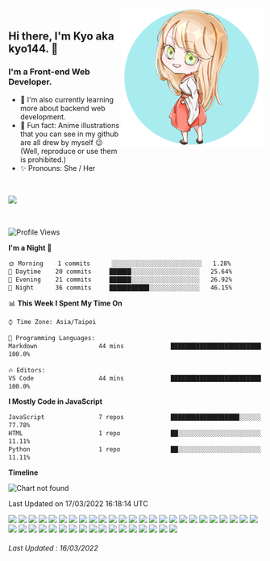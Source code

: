 <img style="width:280px;" align="right" src="./imgs/kyo144-avatar-1.png">
<br />

## Hi there, I'm Kyo aka kyo144. 👋
### I'm a Front-end Web Developer.
- 🌱 I'm also currently learning more about backend web development.
- 💎 Fun fact: Anime illustrations that you can see in my github are all drew by myself 😉 (Well, reproduce or use them is prohibited.)
- ✨ Pronouns: She / Her

<br />

![](https://github-readme-stats.vercel.app/api?username=kyo144&count_private=true&show_icons=true&theme=ayu-mirage&hide=issues,contribs)

<br />

<!--START_SECTION:waka-->
![Profile Views](http://img.shields.io/badge/Profile%20Views-124-blue)

**I'm a Night 🦉** 

```text
🌞 Morning    1 commits      ░░░░░░░░░░░░░░░░░░░░░░░░░   1.28% 
🌆 Daytime    20 commits     ██████░░░░░░░░░░░░░░░░░░░   25.64% 
🌃 Evening    21 commits     ██████░░░░░░░░░░░░░░░░░░░   26.92% 
🌙 Night      36 commits     ███████████░░░░░░░░░░░░░░   46.15%

```


📊 **This Week I Spent My Time On** 

```text
⌚︎ Time Zone: Asia/Taipei

💬 Programming Languages: 
Markdown                 44 mins             █████████████████████████   100.0%

🔥 Editors: 
VS Code                  44 mins             █████████████████████████   100.0%

```

**I Mostly Code in JavaScript** 

```text
JavaScript               7 repos             ███████████████████░░░░░░   77.78% 
HTML                     1 repo              ██░░░░░░░░░░░░░░░░░░░░░░░   11.11% 
Python                   1 repo              ██░░░░░░░░░░░░░░░░░░░░░░░   11.11%

```


**Timeline**

![Chart not found](https://raw.githubusercontent.com/kyo144/kyo144/main/charts/bar_graph.png) 


 Last Updated on 17/03/2022 16:18:14 UTC
<!--END_SECTION:waka-->

![](https://img.shields.io/badge/Next-black?style=for-the-badge&logo=next.js&logoColor=white)
![](https://img.shields.io/badge/react-%2320232a.svg?style=for-the-badge&logo=react&logoColor=%2361DAFB)
![](https://img.shields.io/badge/React_Router-CA4245?style=for-the-badge&logo=react-router&logoColor=white)
![](https://img.shields.io/badge/redux-%23593d88.svg?style=for-the-badge&logo=redux&logoColor=white)
![](https://img.shields.io/badge/typescript-%23007ACC.svg?style=for-the-badge&logo=typescript&logoColor=white)
![](https://img.shields.io/badge/javascript-%23323330.svg?style=for-the-badge&logo=javascript&logoColor=%23F7DF1E)
![](https://img.shields.io/badge/tailwindcss-%2338B2AC.svg?style=for-the-badge&logo=tailwind-css&logoColor=white)
![](https://img.shields.io/badge/styled--components-DB7093?style=for-the-badge&logo=styled-components&logoColor=white)
![](https://img.shields.io/badge/MUI-%230081CB.svg?style=for-the-badge&logo=mui&logoColor=white)
![](https://img.shields.io/badge/Semantic%20UI%20React-%2335BDB2.svg?style=for-the-badge&logo=SemanticUIReact&logoColor=white)
![](https://img.shields.io/badge/bootstrap-%23563D7C.svg?style=for-the-badge&logo=bootstrap&logoColor=white)
![](https://img.shields.io/badge/SASS-hotpink.svg?style=for-the-badge&logo=SASS&logoColor=white)
![](https://img.shields.io/badge/css3-%231572B6.svg?style=for-the-badge&logo=css3&logoColor=white)
![](https://img.shields.io/badge/markdown-%23000000.svg?style=for-the-badge&logo=markdown&logoColor=white)
![](https://img.shields.io/badge/html5-%23E34F26.svg?style=for-the-badge&logo=html5&logoColor=white)
![](https://img.shields.io/badge/flask-%23000.svg?style=for-the-badge&logo=flask&logoColor=white)
![](https://img.shields.io/badge/python-3670A0?style=for-the-badge&logo=python&logoColor=ffdd54)
![](https://img.shields.io/badge/mysql-%2300f.svg?style=for-the-badge&logo=mysql&logoColor=white)
![](https://img.shields.io/badge/AWS-%23FF9900.svg?style=for-the-badge&logo=amazon-aws&logoColor=white)
![](https://img.shields.io/badge/vercel-%23000000.svg?style=for-the-badge&logo=vercel&logoColor=white)
![](https://img.shields.io/badge/firebase-%23039BE5.svg?style=for-the-badge&logo=firebase)
![](https://img.shields.io/badge/docker-%230db7ed.svg?style=for-the-badge&logo=docker&logoColor=white)
![](https://img.shields.io/badge/jenkins-%232C5263.svg?style=for-the-badge&logo=jenkins&logoColor=white)
![](https://img.shields.io/badge/kubernetes-%23326ce5.svg?style=for-the-badge&logo=kubernetes&logoColor=white)
![](https://img.shields.io/badge/GULP-%23CF4647.svg?style=for-the-badge&logo=gulp&logoColor=white)
![](https://img.shields.io/badge/webpack-%238DD6F9.svg?style=for-the-badge&logo=webpack&logoColor=black)
![](https://img.shields.io/badge/ESLint-4B3263?style=for-the-badge&logo=eslint&logoColor=white)
![](https://img.shields.io/badge/NPM-%23000000.svg?style=for-the-badge&logo=npm&logoColor=white)
![](https://img.shields.io/badge/git-%23F05033.svg?style=for-the-badge&logo=git&logoColor=white)
![](https://img.shields.io/badge/github-%23121011.svg?style=for-the-badge&logo=github&logoColor=white)
![](https://img.shields.io/badge/gitlab-%23181717.svg?style=for-the-badge&logo=gitlab&logoColor=white)
![](https://img.shields.io/badge/-Swagger-%23Clojure?style=for-the-badge&logo=swagger&logoColor=white)
![](https://img.shields.io/badge/Postman-FF6C37?style=for-the-badge&logo=postman&logoColor=white)
![](https://img.shields.io/badge/Visual%20Studio%20Code-0078d7.svg?style=for-the-badge&logo=visual-studio-code&logoColor=white)
![](https://img.shields.io/badge/Codesandbox-040404?style=for-the-badge&logo=codesandbox&logoColor=DBDBDB)
![](https://img.shields.io/badge/CodePen-white?style=for-the-badge&logo=codepen&logoColor=black)
![](https://img.shields.io/badge/figma-%23F24E1E.svg?style=for-the-badge&logo=figma&logoColor=white)
![](https://img.shields.io/badge/adobe%20photoshop-%2331A8FF.svg?style=for-the-badge&logo=adobe%20photoshop&logoColor=white)
![](https://img.shields.io/badge/adobe%20illustrator-%23FF9A00.svg?style=for-the-badge&logo=adobe%20illustrator&logoColor=white)
![](https://img.shields.io/badge/Windows-0078D6?style=for-the-badge&logo=windows&logoColor=white)
![](https://img.shields.io/badge/Ubuntu-E95420?style=for-the-badge&logo=ubuntu&logoColor=white)
![](https://img.shields.io/badge/mac%20os-000000?style=for-the-badge&logo=macos&logoColor=F0F0F0)

###### Last Updated : 16/03/2022